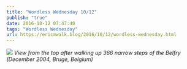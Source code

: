```yaml
---
title: "Wordless Wednesday 10/12"
publish: "true"
date: 2016-10-12 07:47:40
tags: "Wordless Wednesday"
url: https://ericmwalk.blog/2016/10/12/wordless-wednesday.html
---
```


![](https://ericmwalk.blog/uploads/2022/4208d4a736.jpg)
*View from the top after walking up 366 narrow steps of the Belfry (December 2004, Bruge, Belgium)*